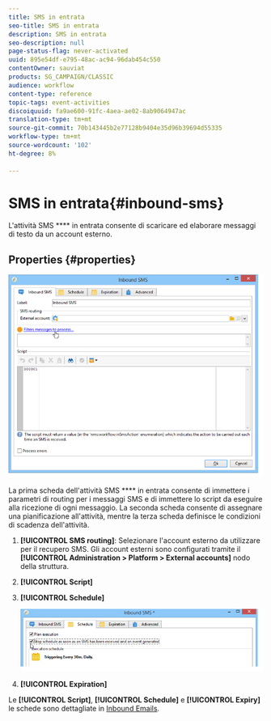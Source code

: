 ```yaml
---
title: SMS in entrata
seo-title: SMS in entrata
description: SMS in entrata
seo-description: null
page-status-flag: never-activated
uuid: 895e54df-e795-48ac-ac94-96dab454c550
contentOwner: sauviat
products: SG_CAMPAIGN/CLASSIC
audience: workflow
content-type: reference
topic-tags: event-activities
discoiquuid: fa9ae600-91fc-4aea-ae02-8ab9064947ac
translation-type: tm+mt
source-git-commit: 70b143445b2e77128b9404e35d96b39694d55335
workflow-type: tm+mt
source-wordcount: '102'
ht-degree: 8%

---
```



# SMS in entrata{#inbound-sms}

L&#39;attività SMS **** in entrata consente di scaricare ed elaborare messaggi di testo da un account esterno.

## Properties {#properties}

![](assets/sms_rec_edit.png)

La prima scheda dell&#39;attività SMS **** in entrata consente di immettere i parametri di routing per i messaggi SMS e di immettere lo script da eseguire alla ricezione di ogni messaggio. La seconda scheda consente di assegnare una pianificazione all&#39;attività, mentre la terza scheda definisce le condizioni di scadenza dell&#39;attività.

1. **[!UICONTROL SMS routing]**: Selezionare l&#39;account esterno da utilizzare per il recupero SMS. Gli account esterni sono configurati tramite il **[!UICONTROL Administration > Platform > External accounts]** nodo della struttura.
1. **[!UICONTROL Script]**
1. **[!UICONTROL Schedule]**

   ![](assets/sms_rec_edit_2.png)

1. **[!UICONTROL Expiration]**

Le **[!UICONTROL Script]**, **[!UICONTROL Schedule]** e **[!UICONTROL Expiry]** le schede sono dettagliate in [Inbound Emails](../../workflow/using/inbound-emails.md).
